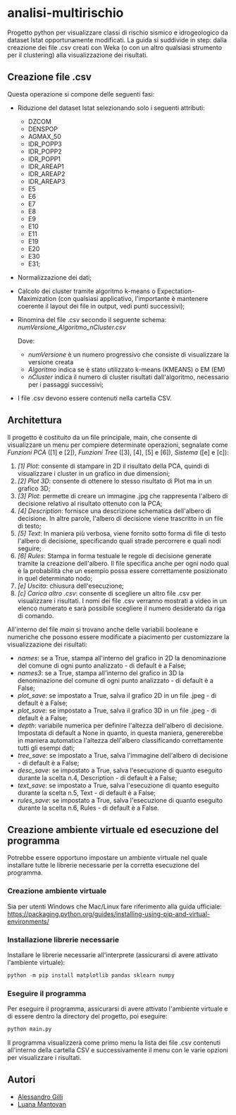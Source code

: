 # analisi-multirischio
Progetto python per visualizzare classi di rischio sismico e idrogeologico da dataset Istat opportunamente modificati. La guida si suddivide in step: dalla creazione dei
file .csv creati con Weka (o con un altro qualsiasi strumento per il clustering) alla visualizzazione dei risultati.

## Creazione file .csv
Questa operazione si compone delle seguenti fasi:
* Riduzione del dataset Istat selezionando solo i seguenti attributi:
  * DZCOM
  * DENSPOP
  * AGMAX_50
  * IDR_POPP3
  * IDR_POPP2
  * IDR_POPP1
  * IDR_AREAP1
  * IDR_AREAP2
  * IDR_AREAP3
  * E5
  * E6
  * E7
  * E8
  * E9
  * E10
  * E11
  * E19
  * E20
  * E30
  * E31;
* Normalizzazione dei dati;
* Calcolo dei cluster tramite algoritmo k-means o Expectation-Maximization (con qualsiasi applicativo, l'importante è mantenere coerente il layout dei file in output, vedi punti successivi);
* Rinomina del file .csv secondo il seguente schema:
    *numVersione_Algoritmo_nCluster.csv*
    
  Dove:
    * *numVersione* è un numero progressivo che consiste di visualizzare la versione creata
    * *Algoritmo* indica se è stato utilizzato k-means (KMEANS) o EM (EM)
    * *nCluster* indica il numero di cluster risultati dall'algoritmo, necessario per i passaggi successivi;
* I file .csv devono essere contenuti nella cartella CSV.

## Architettura 
Il progetto è costituito da un file principale, main, che consente di visualizzare un menu per compiere determinate operazioni, segnalate come *Funzioni PCA* ([1] e [2]), *Funzioni Tree* ([3], [4], [5] e [6]), *Sistema* ([e] e [c]):

1. *[1] Plot*: consente di stampare in 2D il risultato della PCA, quindi di visualizzare i cluster in un grafico in due dimensioni;
2. *[2] Plot 3D*: consente di ottenere lo stesso risultato di Plot ma in un grafico 3D;
3. *[3] Plot*: permette di creare un immagine .jpg che rappresenta l'albero di decisione relativo al risultato ottenuto con la PCA;
4. *[4] Description*: fornisce una descrizione schematica dell'albero di decisione. In altre parole, l'albero di decisione viene trascritto in un file di testo;
5. *[5] Text*: In maniera più verbosa, viene fornito sotto forma di file di testo l'albero di decisione, specificando quali strade percorrere e quali nodi seguire;
6. *[6] Rules*: Stampa in forma testuale le regole di decisione generate tramite la creazione dell'albero. Il file specifica anche per ogni nodo qual è la probabilità che un esempio possa essere correttamente posizionato in quel determinato nodo;
7. *[e]  Uscita*: chiusura dell'esecuzione;
8. *[c] Carica altro .csv*: consente di scegliere un altro file .csv per visualizzare i risultati. I nomi dei file .csv verranno mostrati a video in un elenco numerato e sarà possibile scegliere il numero desiderato da riga di comando.

All'interno del file *main* si trovano anche delle variabili booleane e numeriche che possono essere modificate a piacimento per customizzare la visualizzazione dei risultati:
* *names*: se a True, stampa all'interno del grafico in 2D la denominazione del comune di ogni punto analizzato - di default è a False;
* *names3*: se a True, stampa all'interno del grafico in 3D la denominazione del comune di ogni punto analizzato - di default è a False;
* *plot_save*: se impostato a True, salva il grafico 2D in un file .jpeg - di default è a False;
* *plot_save*: se impostato a True, salva il grafico 3D in un file .jpeg - di default è a False;
* *depth*: variabile numerica per definire l'altezza dell'albero di decisione. Impostata di default a None in quanto, in questa maniera, genererebbe in maniera automatica l'altezza dell'albero classificando correttamente tutti gli esempi dati;
* *tree_save*: se impostato a True, salva l'immagine dell'albero di decisione - di default è a False;
* *desc_save*: se impostato a True, salva l'esecuzione di quanto eseguito durante la scelta n.4, Description - di default è a False;
* *text_save*: se impostato a True, salva l'esecuzione di quanto eseguito durante la scelta n.5, Text - di default è a False;
* *rules_save*: se impostato a True, salva l'esecuzione di quanto eseguito durante la scelta n.6, Rules - di default è a False.

## Creazione ambiente virtuale ed esecuzione del programma
Potrebbe essere opportuno impostare un ambiente virtuale nel quale installare tutte le librerie necessarie per la corretta esecuzione del programma.

### Creazione ambiente virtuale
Sia per utenti Windows che Mac/Linux fare riferimento alla guida ufficiale:
https://packaging.python.org/guides/installing-using-pip-and-virtual-environments/

### Installazione librerie necessarie
Installare le librerie necessarie all'interprete (assicurarsi di avere attivato l'ambiente virtuale):
```python
python -m pip install matplotlib pandas sklearn numpy 
```
### Eseguire il programma
Per eseguire il programma, assicurarsi di avere attivato l'ambiente virtuale e di essere dentro la directory del progetto, poi eseguire:
```python
python main.py
```
Il programma visualizzerà come primo menu la lista dei file .csv contenuti all'interno della cartella CSV e successivamente il menu con le varie opzioni per visualizzare i risultati.

## Autori
- [Alessandro Gilli](mailto:alessandro.gilli@edu.unife.it)
- [Luana Mantovan](mailto:luana.mantovan@edu.unife.it)
